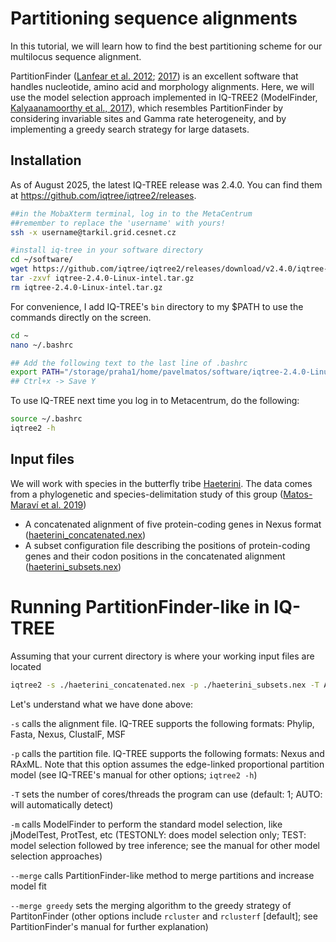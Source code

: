 # Partitioning sequence alignments

In this tutorial, we will learn how to find the best partitioning scheme for our multilocus sequence alignment.

PartitionFinder ([Lanfear et al. 2012](https://doi.org/10.1093/molbev/mss020); [2017](https://doi.org/10.1093/molbev/msw260)) is an excellent software that handles nucleotide, amino acid and morphology alignments. Here, we will use the model selection approach implemented in IQ-TREE2 (ModelFinder, [Kalyaanamoorthy et al., 2017](https://doi.org/10.1038/nmeth.4285)), which resembles PartitionFinder by considering invariable sites and Gamma rate heterogeneity, and by implementing a greedy search strategy for large datasets.

## Installation

As of August 2025, the latest IQ-TREE release was 2.4.0. You can find them at https://github.com/iqtree/iqtree2/releases.

```bash
##in the MobaXterm terminal, log in to the MetaCentrum
##remember to replace the 'username' with yours!
ssh -x username@tarkil.grid.cesnet.cz

#install iq-tree in your software directory
cd ~/software/
wget https://github.com/iqtree/iqtree2/releases/download/v2.4.0/iqtree-2.4.0-Linux-intel.tar.gz
tar -zxvf iqtree-2.4.0-Linux-intel.tar.gz
rm iqtree-2.4.0-Linux-intel.tar.gz
```

For convenience, I add IQ-TREE's `bin` directory to my $PATH to use the commands directly on the screen.

```bash
cd ~
nano ~/.bashrc

## Add the following text to the last line of .bashrc
export PATH="/storage/praha1/home/pavelmatos/software/iqtree-2.4.0-Linux-intel/bin:$PATH"
## Ctrl+x -> Save Y
```

To use IQ-TREE next time you log in to Metacentrum, do the following:

```bash
source ~/.bashrc
iqtree2 -h
```

## Input files

We will work with species in the butterfly tribe [Haeterini](https://en.wikipedia.org/wiki/Haeterini). The data comes from a phylogenetic and species-delimitation study of this group ([Matos-Maraví et al. 2019](https://doi.org/10.1111/syen.12352))

- A concatenated alignment of five protein-coding genes in Nexus format ([haeterini_concatenated.nex](https://github.com/pavelm14/lab_miscellaneous/blob/main/phylogeny/haeterini_concatenated.nex))
- A subset configuration file describing the positions of protein-coding genes and their codon positions in the concatenated alignment ([haeterini_subsets.nex](https://github.com/pavelm14/lab_miscellaneous/blob/main/phylogeny/haeterini_subsets.nex))

# Running PartitionFinder-like in IQ-TREE

Assuming that your current directory is where your working input files are located

```bash
iqtree2 -s ./haeterini_concatenated.nex -p ./haeterini_subsets.nex -T AUTO -m TESTONLY --merge greedy
```

Let's understand what we have done above:

`-s` calls the alignment file. IQ-TREE supports the following formats: Phylip, Fasta, Nexus, ClustalF, MSF

`-p` calls the partition file. IQ-TREE supports the following formats: Nexus and RAxML. Note that this option assumes the edge-linked proportional partition model (see IQ-TREE's manual for other options; `iqtree2 -h`)

`-T` sets the number of cores/threads the program can use (default: 1; AUTO: will automatically detect)

`-m` calls ModelFinder to perform the standard model selection, like jModelTest, ProtTest, etc (TESTONLY: does model selection only; TEST: model selection followed by tree inference; see the manual for other model selection approaches)

`--merge` calls PartitionFinder-like method to merge partitions and increase model fit

`--merge greedy` sets the merging algorithm to the greedy strategy of PartitonFinder (other options include `rcluster` and `rclusterf` [default]; see PartitionFinder's manual for further explanation)
